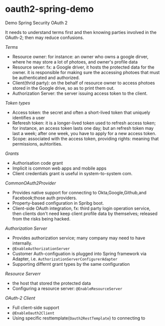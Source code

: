# oauth2-spring-demo

Demo Spring Security OAuth 2 

It needs to understand terms first and then knowing parties involved in the OAuth-2; then may reduce confusions. 

*Terms*
* Resource owner: for instance: an owner who owns a google dirver, where he may store a lot of photoes, and owner's profile data
* Resource sever: fx: a Google driver, it hosts the protected data for the owner. it is responsible for making sure the accessing photoes that must be authenticated and authorized.  
* Client(thrid party): on the behalf of resource owner to access photoes stored in the Google drive, so as to print them out. 
* Authorization Server: the server issuing access token to the client. 

*Token types*

* Access token: the secret and often a short-lived token that uniquely identifies a user
* Referesh token: it is a longer-lived token used to refresh access token; for instance, an access token lasts one day; but an refresh token may last a week; after one week, you have to apply for a new access token.
* Scope: associated with the access token, providing rights: meaning that permissions, auhtorities. 

*Grants*

* Authorisation code grant
* Implicit is common web apps and mobile apps
* Client credentials grant is useful in system-to-system com. 

*CommonOAuth2Provider*
* Provides native support for connecting to Okta,Google,Github,and Facebook;those auth providers. 
* Property-based configuration in Spribg boot. 
* Client-side OAuth integration, fx: third party login operation service, then clients don't need keep client profile data by themselves; released from the risks being hacked. 

*Authorization Server* 
* Provides authorization service; many company may need to have internally. 
* `@EnableAuthorizationServer`
* Customer Auth-configuation is plugged into Spring framework via Adapter, i.e. `AuthorizationServerConfigurerAdapter`
* Supporting differnt grant types by the same configuration

*Resource Serverr*
* the host that stored the protected data
* Configuring a resource server: `@EnableResourceServer`

*OAuth-2 Client*
* Full client-side support
* `@EnableOauth2Client`
* Using specific resttemplate(`Oauth2RestTemplate`) to connecting to 



